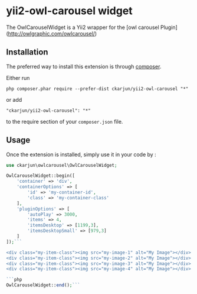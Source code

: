 yii2-owl-carousel widget
============================

The OwlCarouselWidget is a Yii2 wrapper for the [owl carousel Plugin] (http://owlgraphic.com/owlcarousel/)

Installation
------------

The preferred way to install this extension is through [composer](http://getcomposer.org/download/).

Either run

```
php composer.phar require --prefer-dist ckarjun/yii2-owl-carousel "*"
```

or add

```
"ckarjun/yii2-owl-carousel": "*"
```

to the require section of your `composer.json` file.


Usage
-----

Once the extension is installed, simply use it in your code by  :

```php
use ckarjun\owlcarousel\OwlCarouselWidget;

OwlCarouselWidget::begin([
    'container' => 'div',
    'containerOptions' => [
        'id' => 'my-container-id',
        'class' => 'my-container-class'
    ],
    'pluginOptions' => [
        'autoPlay' => 3000,
        'items' => 4,
        'itemsDesktop' => [1199,3],
        'itemsDesktopSmall' => [979,3]
    ]
]);```

<div class="my-item-class"><img src="my-image-1" alt="My Image"></div>
<div class="my-item-class"><img src="my-image-2" alt="My Image"></div>
<div class="my-item-class"><img src="my-image-3" alt="My Image"></div>
<div class="my-item-class"><img src="my-image-4" alt="My Image"></div>

```php
OwlCarouselWidget::end();```